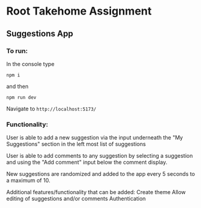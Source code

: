 # Root Takehome Assignment

## Suggestions App

### To run:

In the console type

```
npm i
```

and then

```
npm run dev
```

Navigate to `http://localhost:5173/`

### Functionality:

User is able to add a new suggestion via the input underneath the "My Suggestions" section in the left most list of suggestions

User is able to add comments to any suggestion by selecting a suggestion and using the "Add comment" input below the comment display.

New suggestions are randomized and added to the app every 5 seconds to a maximum of 10.

Additional features/functionality that can be added:
Create theme
Allow editing of suggestions and/or comments
Authentication
